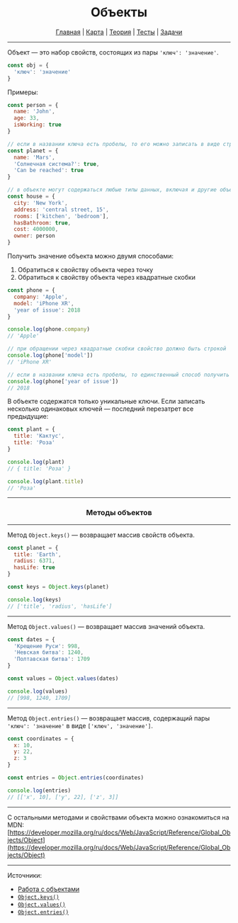 <div align="center">

# Объекты

[Главная](https://github.com/dollaween/junior-roadmap/)
|
[Карта](/roadmap/README.md)
|
[Теория](/theory/README.md)
|
[Тесты](/tests/README.md)
|
[Задачи](/tasks/README.md)

</div>

---

Объект — это набор свойств, состоящих из пары `'ключ': 'значение'`.

```js
const obj = {
  'ключ': 'значение'
}
```

Примеры:
```js
const person = {
  name: 'John',
  age: 33,
  isWorking: true
}

// если в названии ключа есть пробелы, то его можно записать в виде строки:
const planet = {
  name: 'Mars',
  'Солнечная система?': true,
  'Can be reached': true
}

// в объекте могут содержаться любые типы данных, включая и другие объекты:
const house = {
  city: 'New York',
  address: 'central street, 15',
  rooms: ['kitchen', 'bedroom'],
  hasBathroom: true,
  cost: 4000000,
  owner: person
}
```

Получить значение объекта можно двумя способами:
1. Обратиться к свойству объекта через точку
2. Обратиться к свойству объекта через квадратные скобки

```js
const phone = {
  company: 'Apple',
  model: 'iPhone XR',
  'year of issue': 2018
}

console.log(phone.company)
// 'Apple'

// при обращении через квадратные скобки свойство должно быть строкой
console.log(phone['model'])
// 'iPhone XR'

// если в названии ключа есть пробелы, то единственный способ получить значение — обращение через квадратные скобки
console.log(phone['year of issue'])
// 2018
```

В объекте содержатся только уникальные ключи. Если записать несколько одинаковых ключей — последний перезатрет все предыдущие:

```js
const plant = {
  title: 'Кактус',
  title: 'Роза'
}

console.log(plant)
// { title: 'Роза' }

console.log(plant.title)
// 'Роза'
```

---

<div align="center">

### Методы объектов

</div>

---

Метод `Object.keys()` — возвращает массив свойств объекта.

```js
const planet = {
  title: 'Earth',
  radius: 6371,
  hasLife: true
}

const keys = Object.keys(planet)

console.log(keys)
// ['title', 'radius', 'hasLife']
```

---

Метод `Object.values()` — возвращает массив значений объекта.

```js
const dates = {
  'Крещение Руси': 998,
  'Невская битва': 1240,
  'Полтавская битва': 1709
}

const values = Object.values(dates)

console.log(values)
// [998, 1240, 1709]
```

---

Метод `Object.entries()` — возвращает массив, содержащий пары `'ключ': 'значение'` в виде `['ключ', 'значение']`.

```js
const coordinates = {
  x: 10,
  y: 22,
  z: 3
}

const entries = Object.entries(coordinates)

console.log(entries)
// [['x', 10], ['y', 22], ['z', 3]]
```

---

С остальными методами и свойствами объекта можно ознакомиться на MDN:
[https://developer.mozilla.org/ru/docs/Web/JavaScript/Reference/Global_Objects/Object](https://developer.mozilla.org/ru/docs/Web/JavaScript/Reference/Global_Objects/Object)

---

Источники:
* [Работа с объектами](https://developer.mozilla.org/ru/docs/Web/JavaScript/Guide/Working_with_Objects)
* [`Object.keys()`](https://developer.mozilla.org/ru/docs/Web/JavaScript/Reference/Global_Objects/Object/keys)
* [`Object.values()`](https://developer.mozilla.org/ru/docs/Web/JavaScript/Reference/Global_Objects/Object/values)
* [`Object.entries()`](https://developer.mozilla.org/ru/docs/Web/JavaScript/Reference/Global_Objects/Object/entries)

















